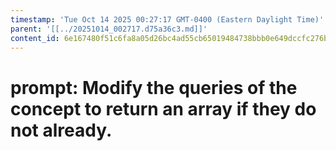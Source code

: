 ```yaml
---
timestamp: 'Tue Oct 14 2025 00:27:17 GMT-0400 (Eastern Daylight Time)'
parent: '[[../20251014_002717.d75a36c3.md]]'
content_id: 6e167480f51c6fa8a05d26bc4ad55cb65019484738bbb0e649dccfc276b4dd34
---
```


# prompt: Modify the queries of the concept to return an array if they do not already.
